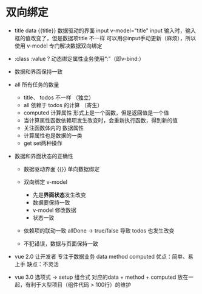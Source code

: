 # 双向绑定

- title data 
    {{title}} 数据驱动的界面
    input v-model="title"
    input 输入时，输入框的值改变了，但是数据项title 不一样
    可以用@input手动更新（麻烦），所以使用 v-model 专门解决数据双向绑定

- :class  :value ?
    动态绑定属性业务使用“:”（即v-bind:）

- 数据和界面保持一致

- all 所有任务的数量
   - title、 todos 不一样 （独立）
   - all 依赖于 todos 的计算 （寄生）
   - computed 计算属性
        形式上是一个函数，但是返回值是一个值
   - 当计算属性函数依赖项发生改变时，会重新执行函数，得到新的值
   - 关注函数体内的 数据属性 
   - 计算属性也是数据的一类
   - get set两种操作

- 数据和界面状态的正确性
   - 数据驱动界面 {{}} 单向数据绑定
   - 双向绑定 v-model
       - 先是**界面状态**发生改变
       - 数据要保持一致
       - v-model 修改数据
       - 状态一致
   - 依赖项的联动一致
        allDone -> true/false  导致 todos 也发生改变

   - 不犯错误，数据与页面保持一致  

- vue 2.0 让开发者 专注于数据业务
    data
    method
    computed
    优点：简单、易上手
    缺点：不灵活

- vue 3.0
    选项式 -> setup 组合式  对应的data + method + computed 放在一起，有利于大型项目（组件代码 > 100行）的维护